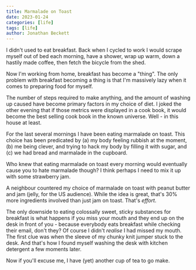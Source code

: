 ```yaml
---
title: Marmalade on Toast
date: 2023-01-24
categories: [life]
tags: [life]
author: Jonathan Beckett
---
```


I didn't used to eat breakfast. Back when I cycled to work I would scrape myself out of bed each morning, have a shower, wrap up warm, down a hastily made coffee, then fetch the bicycle from the shed.

Now I'm working from home, breakfast has become a "thing". The only problem with breakfast becoming a thing is that I'm massively lazy when it comes to preparing food for myself.

The number of steps required to make anything, and the amount of washing up caused have become primary factors in my choice of diet. I joked the other evening that if those metrics were displayed in a cook book, it would become the best selling cook book in the known universe. Well - in this house at least.

For the last several mornings I have been eating marmalade on toast. This choice has been predicated by (a) my body feeling rubbish at the moment, (b) me being clever, and trying to hack my body by filling it with sugar, and (c) we had bread and marmalade in the cupboard.

Who knew that eating marmalade on toast every morning would eventually cause you to hate marmalade though? I think perhaps I need to mix it up with some strawberry jam.

A neighbour countered my choice of marmalade on toast with peanut butter and jam (jelly, for the US audience). While the idea is great, that's 30% more ingredients involved than just jam on toast. That's *effort*.

The only downside to eating colossally sweet, sticky substances for breakfast is what happens if you miss your mouth and they end up on the desk in front of you - because everybody eats breakfast while checking their email, don't they? Of course I didn't *realise* I had missed my mouth. The first clue was when the sleeve of my chunky knit jumper stuck to the desk. And that's how I found myself washing the desk with kitchen detergent a few moments later.

Now if you'll excuse me, I have (yet) another cup of tea to go make.